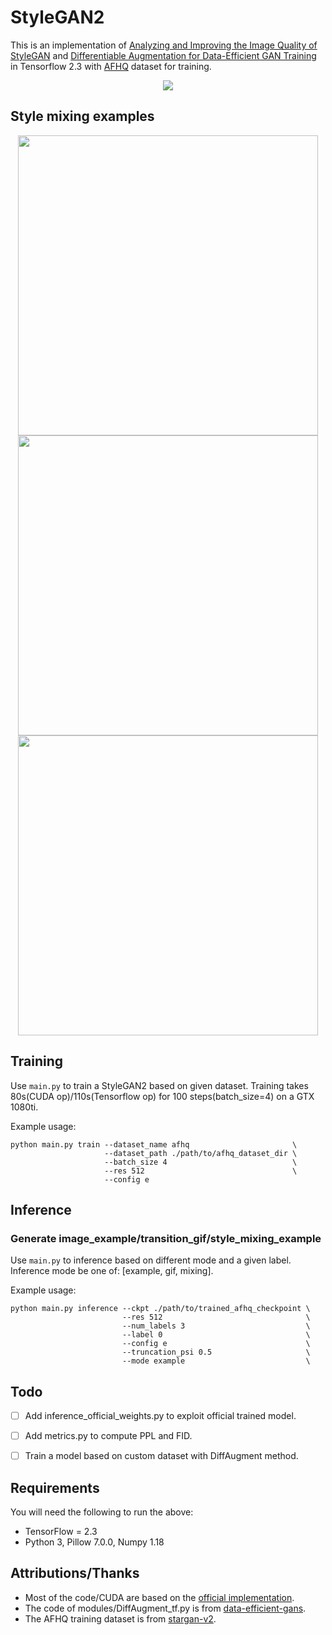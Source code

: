 # StyleGAN2
This is an implementation of [Analyzing and Improving the Image Quality of StyleGAN](https://arxiv.org/abs/1912.04958) and [Differentiable Augmentation for Data-Efficient GAN Training](https://arxiv.org/abs/2006.10738) in Tensorflow 2.3 with [AFHQ](https://github.com/clovaai/stargan-v2) dataset for training.

<div align = 'center'>
  <img src = 'results/gif/test.gif'>
</div>


## Style mixing examples
<div align = 'center'>
  <img src = 'results/mixing/cat.png' height = '480px'>
  <img src = 'results/mixing/dog.png' height = '480px'>
  <img src = 'results/mixing/wild.png' height = '480px'>
</div>


## Training
Use `main.py` to train a StyleGAN2 based on given dataset.
Training takes 80s(CUDA op)/110s(Tensorflow op) for 100 steps(batch_size=4) on a GTX 1080ti.

Example usage:
```
python main.py train --dataset_name afhq                       \
                     --dataset_path ./path/to/afhq_dataset_dir \
                     --batch_size 4                            \
                     --res 512                                 \
                     --config e
```


## Inference
### Generate image_example/transition_gif/style_mixing_example
Use `main.py` to inference based on different mode and a given label.
Inference mode be one of: [example, gif, mixing].

Example usage:
```
python main.py inference --ckpt ./path/to/trained_afhq_checkpoint \
                         --res 512                                \
                         --num_labels 3                           \
                         --label 0                                \
                         --config e                               \
                         --truncation_psi 0.5                     \
                         --mode example                           \
```



## Todo
- [ ] Add inference_official_weights.py to exploit official trained model.
- [ ] Add metrics.py to compute PPL and FID.
- [ ] Train a model based on custom dataset with DiffAugment method.


## Requirements
You will need the following to run the above:
- TensorFlow = 2.3
- Python 3, Pillow 7.0.0, Numpy 1.18


## Attributions/Thanks
- Most of the code/CUDA are based on the [official implementation](https://github.com/NVlabs/stylegan2).
- The code of modules/DiffAugment_tf.py is from [data-efficient-gans](https://github.com/mit-han-lab/data-efficient-gans).
- The AFHQ training dataset is from [stargan-v2](https://github.com/clovaai/stargan-v2).
